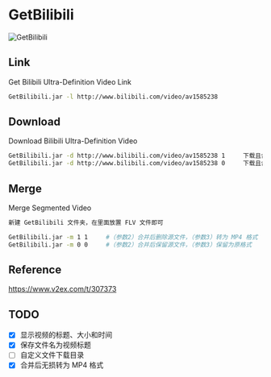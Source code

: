 # GetBilibili
![](http://ww4.sinaimg.cn/large/a15b4afegw1f80cg69rtpg20sp0ehte3 "GetBilibili")

## Link
Get Bilibili Ultra-Definition Video Link
```bash
GetBilibili.jar -l http://www.bilibili.com/video/av1585238
```

## Download
Download Bilibili Ultra-Definition Video
```bash
GetBilibili.jar -d http://www.bilibili.com/video/av1585238 1     下载且合并完成后，转为 MP4 格式
GetBilibili.jar -d http://www.bilibili.com/video/av1585238 0     下载且合并完成后，保留为原格式
```

## Merge
Merge Segmented Video
```bash
新建 GetBilibili 文件夹，在里面放置 FLV 文件即可

GetBilibili.jar -m 1 1     #（参数2）合并后删除源文件，（参数3）转为 MP4 格式
GetBilibili.jar -m 0 0     #（参数2）合并后保留源文件，（参数3）保留为原格式
```

## Reference
https://www.v2ex.com/t/307373

## TODO
- [x] 显示视频的标题、大小和时间
- [x] 保存文件名为视频标题
- [ ] 自定义文件下载目录
- [x] 合并后无损转为 MP4 格式
